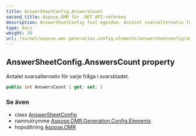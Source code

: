 ```yaml
---
title: AnswerSheetConfig.AnswersCount
second_title: Aspose.OMR för .NET API-referens
description: AnswerSheetConfig fast egendom. Antalet svarsalternativ för varje fråga i svarsbladet.
type: docs
weight: 20
url: /sv/net/aspose.omr.generation.config.elements/answersheetconfig/answerscount/
---
```

## AnswerSheetConfig.AnswersCount property

Antalet svarsalternativ för varje fråga i svarsbladet.

```csharp
public int AnswersCount { get; set; }
```

### Se även

* class [AnswerSheetConfig](../)
* namnutrymme [Aspose.OMR.Generation.Config.Elements](../../answersheetconfig/)
* hopsättning [Aspose.OMR](../../../)


